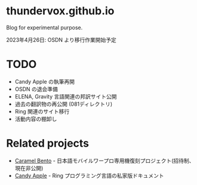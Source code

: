 # thundervox.github.io
Blog for experimental purpose.

2023年4月26日: OSDN より移行作業開始予定

# TODO
 - Candy Apple の執筆再開
 - OSDN の退会準備
 - ELENA, Gravity 言語関連の邦訳サイト公開
 - 過去の翻訳物の再公開 (081ディレクトリ)
 - Ring 関連のサイト移行
 - 活動内容の棚卸し

# Related projects
 - [Caramel Bento](https://github.com/thundervox/bento) - 日本語モバイルワープロ専用機復刻プロジェクト(招待制、現在非公開)
 - [Candy Apple](https://github.com/thundervox/candy_apple) - Ring プログラミング言語の私家版ドキュメント
